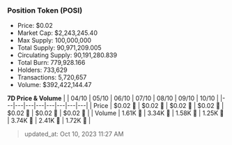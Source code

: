 
  ### Position Token (POSI)
  - Price: $0.02
  - Market Cap: $2,243,245.40
  - Max Supply: 100,000,000
  - Total Supply: 90,971,209.005
  - Circulating Supply: 90,191,280.839
  - Total Burn: 779,928.166
  - Holders: 733,629
  - Transactions: 5,720,657
  - Volume: $392,422,144.47

  **7D Price & Volume**
  | | 04&#x2F;10 | 05&#x2F;10 | 06&#x2F;10 | 07&#x2F;10 | 08&#x2F;10 | 09&#x2F;10 | 10&#x2F;10 |
  |---|---|---|---|---|---|---|---|
  | Price | $0.02 🚀 | $0.02 🔻 | $0.02 🚀 | $0.02 🔻 | $0.02 🚀 | $0.02 🔻 | $0.02 🚀 |
  | Volume | 1.61K 🔻 | 3.34K 🚀 | 1.58K 🔻 | 1.25K 🔻 | 3.74K 🚀 | 2.41K 🔻 | 1.72K 🔻 |

  > updated_at: Oct 10, 2023 11:27 AM
